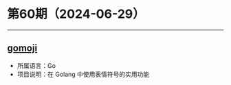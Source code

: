 # 第60期（2024-06-29）

---
## [gomoji](https://github.com/forPelevin/gomoji)
- 所属语言：Go
- 项目说明：在 Golang 中使用表情符号的实用功能
